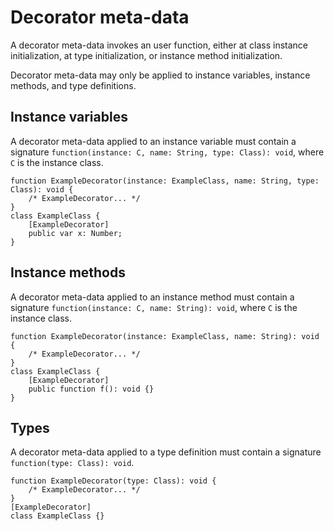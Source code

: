 # Decorator meta-data

A decorator meta-data invokes an user function, either at class instance initialization, at type initialization, or instance method initialization.

Decorator meta-data may only be applied to instance variables, instance methods, and type definitions.

## Instance variables

A decorator meta-data applied to an instance variable must contain a signature `function(instance: C, name: String, type: Class): void`, where `C` is the instance class.

```
function ExampleDecorator(instance: ExampleClass, name: String, type: Class): void {
    /* ExampleDecorator... */
}
class ExampleClass {
    [ExampleDecorator]
    public var x: Number;
}
```

## Instance methods

A decorator meta-data applied to an instance method must contain a signature `function(instance: C, name: String): void`, where `C` is the instance class.

```
function ExampleDecorator(instance: ExampleClass, name: String): void {
    /* ExampleDecorator... */
}
class ExampleClass {
    [ExampleDecorator]
    public function f(): void {}
}
```

## Types

A decorator meta-data applied to a type definition must contain a signature `function(type: Class): void`.

```
function ExampleDecorator(type: Class): void {
    /* ExampleDecorator... */
}
[ExampleDecorator]
class ExampleClass {}
```